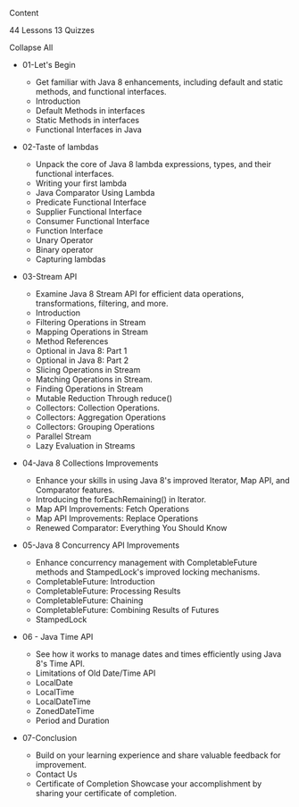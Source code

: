 Content

44 Lessons
13 Quizzes

Collapse All

- 01-Let's Begin
  - Get familiar with Java 8 enhancements, including default and static methods, and functional interfaces.
  - Introduction
  - Default Methods in interfaces
  - Static Methods in interfaces
  - Functional Interfaces in Java

- 02-Taste of lambdas
  - Unpack the core of Java 8 lambda expressions, types, and their functional interfaces.
  - Writing your first lambda
  - Java Comparator Using Lambda
  - Predicate Functional Interface
  - Supplier Functional Interface
  - Consumer Functional Interface
  - Function Interface
  - Unary Operator
  - Binary operator
  - Capturing lambdas

- 03-Stream API
  - Examine Java 8 Stream API for efficient data operations, transformations, filtering, and more.
  - Introduction
  - Filtering Operations in Stream
  - Mapping Operations in Stream
  - Method References
  - Optional in Java 8: Part 1
  - Optional in Java 8: Part 2
  - Slicing Operations in Stream
  - Matching Operations in Stream.
  - Finding Operations in Stream
  - Mutable Reduction Through reduce()
  - Collectors: Collection Operations.
  - Collectors: Aggregation Operations
  - Collectors: Grouping Operations
  - Parallel Stream
  - Lazy Evaluation in Streams

- 04-Java 8 Collections Improvements
  - Enhance your skills in using Java 8's improved Iterator, Map API, and Comparator features.
  - Introducing the forEachRemaining() in Iterator.
  - Map API Improvements: Fetch Operations
   - Map API Improvements: Replace Operations
   - Renewed Comparator: Everything You Should Know
- 05-Java 8 Concurrency API Improvements
  - Enhance concurrency management with CompletableFuture methods and StampedLock's improved locking mechanisms.
  - CompletableFuture: Introduction
   - CompletableFuture: Processing Results
  - CompletableFuture: Chaining
  - CompletableFuture: Combining Results of Futures
   - StampedLock
- 06 - Java Time API
  - See how it works to manage dates and times efficiently using Java 8's Time API.
  - Limitations of Old Date/Time API
  - LocalDate
  - LocalTime
  - LocalDateTime
  - ZonedDateTime
  - Period and Duration
- 07-Conclusion
  - Build on your learning experience and share valuable feedback for improvement.
  - Contact Us
  - Certificate of Completion
Showcase your accomplishment by sharing your certificate of completion.